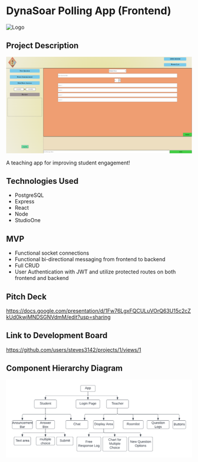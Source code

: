 # DynaSoar Polling App (Frontend)

![Logo](https://i.imgur.com/AVXkMzZ.jpg)

## Project Description

![Host](hostView.png)

A teaching app for improving student engagement! 

## Technologies Used

- PostgreSQL
- Express
- React
- Node 
- StudioOne

## MVP 

- Functional socket connections
- Functional bi-directional messaging from frontend to backend
- Full CRUD
- User Authentication with JWT and utilize protected routes on both frontend and backend

## Pitch Deck

https://docs.google.com/presentation/d/1Fw76LgxFQCULuVOrQ63U15c2cZkUd0kwjMNDSGNVdmM/edit?usp=sharing

## Link to Development Board

https://github.com/users/steves3142/projects/1/views/1

## Component Hierarchy Diagram

![ERD](CHD.png)

